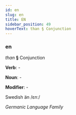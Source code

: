 ```yaml
---
id: en
slug: en
title: EN
sidebar_position: 49
hoverText: than § Conjunction
---
```


### en

*than* **§** Conjunction

**Verb**: -

**Noun**: -

**Modifier**: -

Swedish än /ɛnː/

*Germanic Language Family*